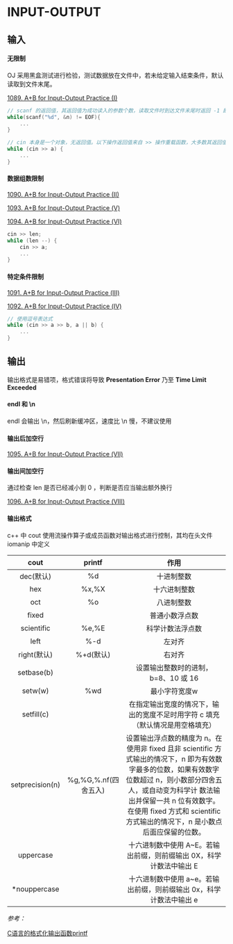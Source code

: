 # INPUT-OUTPUT

## 输入

#### 无限制

OJ 采用黑盒测试进行检验，测试数据放在文件中，若未给定输入结束条件，默认读取到文件末尾。

[1089. A+B for Input-Output Practice (I)](https://github.com/Lsyhprum/HDUOJ/blob/master/INPUT-OUTPUT/1089/1089.cpp)

```cpp
// scanf 的返回值，其返回值为成功读入的参数个数，读取文件时到达文件末尾时返回 -1 即 EOF
while(scanf("%d", &n) != EOF){
	...
}

// cin 本身是一个对象，无返回值。以下操作返回值来自 >> 操作重载函数，大多数其返回值为 cin (非 0 值)，只有遇到 EOF 时，返回值为 0
while (cin >> a) {
	...
}
```

#### 数据组数限制

[1090. A+B for Input-Output Practice (II)](https://github.com/Lsyhprum/HDUOJ/blob/master/INPUT-OUTPUT/1090/1090.cpp)

[1093. A+B for Input-Output Practice (Ⅴ)](https://github.com/Lsyhprum/HDUOJ/blob/master/INPUT-OUTPUT/1093/1093.cpp)

[1094. A+B for Input-Output Practice (Ⅵ)](https://github.com/Lsyhprum/HDUOJ/blob/master/INPUT-OUTPUT/1094/1094.cpp)

```cpp
cin >> len;
while (len --) {
	cin >> a;
	...
}
```

#### 特定条件限制

[1091. A+B for Input-Output Practice (Ⅲ)](https://github.com/Lsyhprum/HDUOJ/blob/master/INPUT-OUTPUT/1091/1091.cpp)

[1092. A+B for Input-Output Practice (Ⅳ)](https://github.com/Lsyhprum/HDUOJ/blob/master/INPUT-OUTPUT/1092/1092.cpp)


```cpp
// 使用逗号表达式
while (cin >> a >> b, a || b) {
	...
}
```

## 输出

输出格式是易错项，格式错误将导致 **Presentation Error** 乃至 **Time Limit Exceeded**

#### endl 和 \n

endl 会输出 \n，然后刷新缓冲区，速度比 \n 慢，不建议使用

#### 输出后加空行

[1095. A+B for Input-Output Practice (Ⅶ)](https://github.com/Lsyhprum/HDUOJ/blob/master/INPUT-OUTPUT/1095/1095.cpp)


#### 输出间加空行

通过检查 len 是否已经减小到 0 ，判断是否应当输出额外换行

[1096. A+B for Input-Output Practice (Ⅷ)](https://github.com/Lsyhprum/HDUOJ/blob/master/INPUT-OUTPUT/1096/1096.cpp)


#### 输出格式

c++ 中 cout 使用流操作算子或成员函数对输出格式进行控制，其均在头文件 iomanip 中定义

<style>
table th:first-of-type {
    width: 20%;
}
table th:nth-of-type(2) {
    width: 20%;
}
table th:nth-of-type(3) {
    width: 60%;
}
</style>

| cout      | printf |     作用 |
| :----: | :---:|  :-----: |
| dec(默认)    | %d |   十进制整数 |
| hex| %x,%X |	十六进制整数|
| oct| %o |	八进制整数|
| fixed| |	普通小数浮点数|
| scientific|%e,%E |	科学计数法浮点数|
| left|%-d|	左对齐|
| right(默认)|%+d(默认)|	右对齐|
| setbase(b)| |	设置输出整数时的进制，b=8、10 或 16|
| setw(w)|%wd|	最小字符宽度w|
| setfill(c)||	在指定输出宽度的情况下，输出的宽度不足时用字符 c 填充（默认情况是用空格填充）|
| setprecision(n)|%g,%G,%.nf(四舍五入)|	设置输出浮点数的精度为 n。在使用非 fixed 且非 scientific 方式输出的情况下，n 即为有效数字最多的位数，如果有效数字位数超过 n，则小数部分四舍五人，或自动变为科学计 数法输出并保留一共 n 位有效数字。在使用 fixed 方式和 scientific 方式输出的情况下，n 是小数点后面应保留的位数。|
| uppercase||	十六进制数中使用 A~E。若输出前缀，则前缀输出 0X，科学计数法中输出 E|
| *nouppercase||	十六进制数中使用 a~e。若输出前缀，则前缀输出 0x，科学计数法中输出 e|







*参考：*

[C语言的格式化输出函数printf](https://blog.csdn.net/lemonrabbit1987/article/details/47246875)